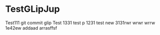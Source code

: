 # TestGLipJup
Test111
git commit glip
Test  1331
test p
1231
test new
3131rwr
wrwr
wrrw
1e42ew
addaad
arrasffsf
